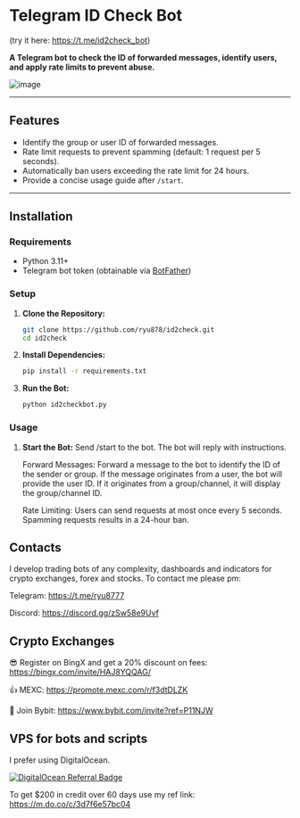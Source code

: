 # Telegram ID Check Bot  
(try it here: https://t.me/id2check_bot)

**A Telegram bot to check the ID of forwarded messages, identify users, and apply rate limits to prevent abuse.**  

![image](https://github.com/user-attachments/assets/ba74de64-3720-4e39-bd34-feeb05d559ce)

---

## Features  
- Identify the group or user ID of forwarded messages.  
- Rate limit requests to prevent spamming (default: 1 request per 5 seconds).  
- Automatically ban users exceeding the rate limit for 24 hours.  
- Provide a concise usage guide after `/start`.  

---

## Installation  

### Requirements  
- Python 3.11+  
- Telegram bot token (obtainable via [BotFather](https://core.telegram.org/bots#botfather))  

### Setup  
1. **Clone the Repository:**  
   ```bash
   git clone https://github.com/ryu878/id2check.git  
   cd id2check 
    ```
2. **Install Dependencies:**  
    ```bash
    pip install -r requirements.txt
    ```
3. **Run the Bot:**  
    ```bash
    python id2checkbot.py
    ```

### Usage

1. **Start the Bot:**
    Send /start to the bot. The bot will reply with instructions.

    Forward Messages:
        Forward a message to the bot to identify the ID of the sender or group.
        If the message originates from a user, the bot will provide the user ID.
        If it originates from a group/channel, it will display the group/channel ID.

    Rate Limiting:
    Users can send requests at most once every 5 seconds. Spamming requests results in a 24-hour ban.

## Contacts
I develop trading bots of any complexity, dashboards and indicators for crypto exchanges, forex and stocks.
To contact me please pm:

Telegram: https://t.me/ryu8777

Discord: https://discord.gg/zSw58e9Uvf

## Crypto Exchanges

😎 Register on BingX and get a 20% discount on fees: https://bingx.com/invite/HAJ8YQQAG/

👍 MEXC: https://promote.mexc.com/r/f3dtDLZK

🐀 Join Bybit: https://www.bybit.com/invite?ref=P11NJW

## VPS for bots and scripts
I prefer using DigitalOcean.
  
[![DigitalOcean Referral Badge](https://web-platforms.sfo2.digitaloceanspaces.com/WWW/Badge%202.svg)](https://www.digitalocean.com/?refcode=3d7f6e57bc04&utm_campaign=Referral_Invite&utm_medium=Referral_Program&utm_source=badge)
  
To get $200 in credit over 60 days use my ref link: https://m.do.co/c/3d7f6e57bc04
